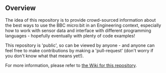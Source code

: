 ## Overview
The idea of this repository is to provide crowd-sourced information about the best ways to use the BBC micro:bit in an Engineering context, especially how to work with sensor data and interface with different programming languages - hopefully eventually with plenty of code examples!

This repository is 'public', so can be viewed by anyone - and anyone can feel free to make contributions by making a 'pull-request' (don't worry if you don't know what that means yet!).

For more information, please refer to [the Wiki for this repository](https://bitbucket.org/dgallichan/getting-started-with-micro-bit/wiki/Home).
